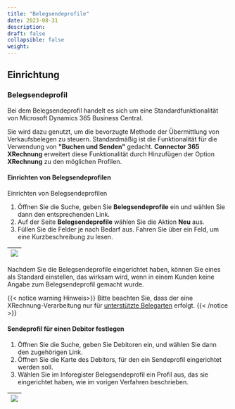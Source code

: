 ```yaml
---
title: "Belegsendeprofile"
date: 2023-08-31
description: 
draft: false
collapsible: false
weight: 
---
```


## Einrichtung

### Belegsendeprofil

Bei dem Belegsendeprofil handelt es sich um eine Standardfunktionalität von Microsoft Dynamics 365 Business Central.

Sie wird dazu genutzt, um die bevorzugte Methode der Übermittlung von Verkaufsbelegen zu steuern. Standardmäßig ist die Funktionalität für die Verwendung von **"Buchen und Senden"** gedacht. **Connector 365 XRechnung** erweitert diese Funktionalität durch Hinzufügen der Option **XRechnung** zu den möglichen Profilen.

#### Einrichten von Belegsendeprofilen

Einrichten von Belegsendeprofilen

1. Öffnen Sie die Suche, geben Sie **Belegsendeprofile** ein und wählen Sie dann den entsprechenden Link.
2. Auf der Seite **Belegsendeprofile** wählen Sie die Aktion **Neu** aus.
3. Füllen Sie die Felder je nach Bedarf aus. Fahren Sie über ein Feld, um eine Kurzbeschreibung zu lesen.

|![](images/apps/XRechnung/de/doc-sending-profiles.png)|
|-|

Nachdem Sie die Belegsendeprofile eingerichtet haben, können Sie eines als Standard einstellen, das wirksam wird, wenn in einem Kunden keine Angabe zum Belegsendeprofil gemacht wurde.

{{< notice warning Hinweis>}}
Bitte beachten Sie, dass der eine XRechnung-Verarbeitung nur für [unterstützte Belegarten](de-de/apps/xrechnung/first-steps/introduction) erfolgt.
{{< /notice >}}

#### Sendeprofil für einen Debitor festlegen

1. Öffnen Sie die Suche, geben Sie Debitoren ein, und wählen Sie dann den zugehörigen Link.
2. Öffnen Sie die Karte des Debitors, für den ein Sendeprofil eingerichtet werden soll.
3. Wählen Sie im Inforegister Belegsendeprofil ein Profil aus, das sie eingerichtet haben, wie im vorigen Verfahren beschrieben.

|![](images/apps/XRechnung/de/customer-doc-sending-profiles.png)|
|-|